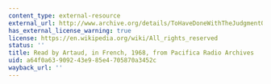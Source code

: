 ```yaml
---
content_type: external-resource
external_url: http://www.archive.org/details/ToHaveDoneWithTheJudgmentOfGodWrittenAndReadByAntoninArtaud
has_external_license_warning: true
license: https://en.wikipedia.org/wiki/All_rights_reserved
status: ''
title: Read by Artaud, in French, 1968, from Pacifica Radio Archives
uid: a64f0a63-9092-43e9-85e4-705870a3452c
wayback_url: ''
---
```

